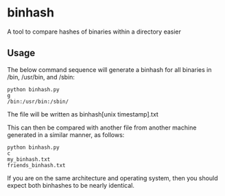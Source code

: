 # binhash
A tool to compare hashes of binaries within a directory easier

## Usage
The below command sequence will generate a binhash for all binaries in /bin, /usr/bin, and /sbin:
```
python binhash.py
g
/bin:/usr/bin:/sbin/
```
The file will be written as binhash[unix timestamp].txt

This can then be compared with another file from another machine generated in a similar manner, as follows:
```
python binhash.py
c
my_binhash.txt
friends_binhash.txt
```

If you are on the same architecture and operating system, then you should expect both binhashes to be nearly identical.
